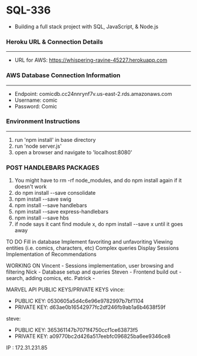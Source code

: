 # SQL-336
* Building a full stack project with SQL, JavaScript, &amp; Node.js

### Heroku URL & Connection Details
---

* URL for AWS: https://whispering-ravine-45227.herokuapp.com

### AWS Database Connection Information
---
* Endpoint: comicdb.cc24nnrynf7v.us-east-2.rds.amazonaws.com
* Username: comic
* Password: Comic

### Environment Instructions
---
1. run 'npm install' in base directory
2. run 'node server.js'
3. open a browser and navigate to 'localhost:8080'

### POST HANDLEBARS PACKAGES

1. You might have to rm -rf node_modules, and do npm install again if it doesn't work
2. do npm install --save consolidate
3. npm install --save swig
4. npm install --save handlebars
5. npm install --save express-handlebars
6. npm install --save hbs
7. if node says it cant find module x, do npm install --save x until it goes away


TO DO
Fill in database
Implement favoriting and unfavoriting
Viewing entities (i.e. comics, characters, etc)
Complex queries
Display
Sessions
Implementation of Recommendations

WORKING ON
Vincent - Sessions implementation, user browsing and filtering
Nick - Database setup and queries
Steven - Frontend build out - search, adding comics, etc.
Patrick - 

MARVEL API PUBLIC KEYS/PRIVATE KEYS
vince:

* PUBLIC KEY: 0530605a5d4c6e96e9782997b7bf1104
* PRIVATE KEY: d63ae0b16542977fc2df246fb9ab1a6b4638f59f


steve:

* PUBLIC KEY: 365361147b7071f4750ccf1ce63873f5
* PRIVATE KEY: a09770bc2d426a517eebfc096825ba6ee9346ce8

IP : 172.31.231.85
